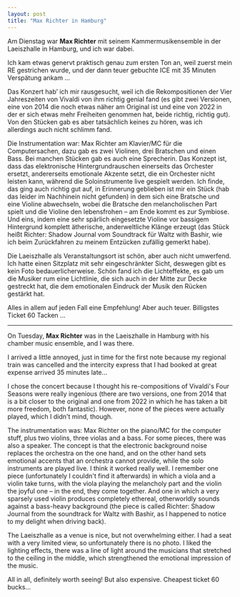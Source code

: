```yaml
---
layout: post
title: "Max Richter in Hamburg"
---
```


Am Dienstag war **Max Richter** mit seinem Kammermusikensemble in der Laeiszhalle in Hamburg, und ich war dabei.

Ich kam etwas genervt praktisch genau zum ersten Ton an, weil zuerst mein RE gestrichen wurde, und der dann teuer gebuchte ICE mit 35 Minuten Verspätung ankam …

Das Konzert hab’ ich mir rausgesucht, weil ich die Rekompositionen der Vier Jahreszeiten von Vivaldi von ihm richtig genial fand (es gibt zwei Versionen, eine von 2014 die noch etwas näher am Original ist und eine von 2022 in der er sich etwas mehr Freiheiten genommen hat, beide richtig, richtig gut). Von den Stücken gab es aber tatsächlich keines zu hören, was ich allerdings auch nicht schlimm fand.

Die Instrumentation war: Max Richter am Klavier/MC für die Computersachen, dazu gab es zwei Violinen, drei Bratschen und einen Bass. Bei manchen Stücken gab es auch eine Sprecherin. Das Konzept ist, dass das elektronische Hintergrundrauschen einerseits das Orchester ersetzt, andererseits emotionale Akzente setzt, die ein Orchester nicht leisten kann, während die Soloinstrumente live gespielt werden. Ich finde, das ging auch richtig gut auf, in Erinnerung geblieben ist mir ein Stück (hab das leider im Nachhinein nicht gefunden) in dem sich eine Bratsche und eine Violine abwechseln, wobei die Bratsche den melancholischen Part spielt und die Violine den lebensfrohen – am Ende kommt es zur Symbiose. Und eins, indem eine sehr spärlich eingesetzte Violine vor bassigem Hintergrund komplett ätherische, anderweltliche Klänge erzeugt (das Stück heißt Richter: Shadow Journal vom Soundtrack für Waltz with Bashir, wie ich beim Zurückfahren zu meinem Entzücken zufällig gemerkt habe).

Die Laeiszhalle als Veranstaltungsort ist schön, aber auch nicht umwerfend. Ich hatte einen Sitzplatz mit sehr eingeschränkter Sicht, deswegen gibt es kein Foto bedauerlicherweise. Schön fand ich die Lichteffekte, es gab um die Musiker rum eine Lichtlinie, die sich auch in der Mitte zur Decke gestreckt hat, die dem emotionalen Eindruck der Musik den Rücken gestärkt hat.

Alles in allem auf jeden Fall eine Empfehlung! Aber auch teuer. Billigstes Ticket 60 Tacken …

---

On Tuesday, **Max Richter** was in the Laeiszhalle in Hamburg with his chamber music ensemble, and I was there.

I arrived a little annoyed, just in time for the first note because my regional train was cancelled and the intercity express that I had booked at great expense arrived 35 minutes late…

I chose the concert because I thought his re-compositions of Vivaldi's Four Seasons were really ingenious (there are two versions, one from 2014 that is a bit closer to the original and one from 2022 in which he has taken a bit more freedom, both fantastic). However, none of the pieces were actually played, which I didn't mind, though.

The instrumentation was: Max Richter on the piano/MC for the computer stuff, plus two violins, three violas and a bass. For some pieces, there was also a speaker. The concept is that the electronic background noise replaces the orchestra on the one hand, and on the other hand sets emotional accents that an orchestra cannot provide, while the solo instruments are played live. I think it worked really well. I remember one piece (unfortunately I couldn't find it afterwards) in which a viola and a violin take turns, with the viola playing the melancholy part and the violin the joyful one – in the end, they come together. And one in which a very sparsely used violin produces completely ethereal, otherworldly sounds against a bass-heavy background (the piece is called Richter: Shadow Journal from the soundtrack for Waltz with Bashir, as I happened to notice to my delight when driving back).

The Laeiszhalle as a venue is nice, but not overwhelming either. I had a seat with a very limited view, so unfortunately there is no photo. I liked the lighting effects, there was a line of light around the musicians that stretched to the ceiling in the middle, which strengthened the emotional impression of the music.

All in all, definitely worth seeing! But also expensive. Cheapest ticket 60 bucks…